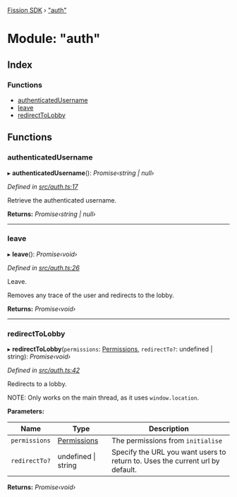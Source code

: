 [Fission SDK](../README.md) › ["auth"](_auth_.md)

# Module: "auth"

## Index

### Functions

* [authenticatedUsername](_auth_.md#authenticatedusername)
* [leave](_auth_.md#leave)
* [redirectToLobby](_auth_.md#redirecttolobby)

## Functions

###  authenticatedUsername

▸ **authenticatedUsername**(): *Promise‹string | null›*

*Defined in [src/auth.ts:17](https://github.com/fission-suite/webnative/blob/3b06253/src/auth.ts#L17)*

Retrieve the authenticated username.

**Returns:** *Promise‹string | null›*

___

###  leave

▸ **leave**(): *Promise‹void›*

*Defined in [src/auth.ts:26](https://github.com/fission-suite/webnative/blob/3b06253/src/auth.ts#L26)*

Leave.

Removes any trace of the user and redirects to the lobby.

**Returns:** *Promise‹void›*

___

###  redirectToLobby

▸ **redirectToLobby**(`permissions`: [Permissions](_ucan_permissions_.md#permissions), `redirectTo?`: undefined | string): *Promise‹void›*

*Defined in [src/auth.ts:42](https://github.com/fission-suite/webnative/blob/3b06253/src/auth.ts#L42)*

Redirects to a lobby.

NOTE: Only works on the main thread, as it uses `window.location`.

**Parameters:**

Name | Type | Description |
------ | ------ | ------ |
`permissions` | [Permissions](_ucan_permissions_.md#permissions) | The permissions from `initialise` |
`redirectTo?` | undefined &#124; string | Specify the URL you want users to return to.                   Uses the current url by default.  |

**Returns:** *Promise‹void›*
